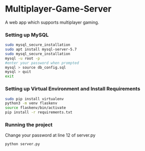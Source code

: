 # Multiplayer-Game-Server

A web app which supports multiplayer gaming.

### Setting up MySQL 
```bash
sudo mysql_secure_installation
sudo apt install mysql-server-5.7
sudo mysql_secure_installation
mysql -u root -p
#enter your password when prompted
mysql > source db_config.sql 
mysql > quit
exit
```

### Setting up Virtual Environment and Install Requirements
```bash
sudo pip install virtualenv
python3 -m venv flaskenv
source flaskenv/bin/activate
pip install -r requirements.txt
```

### Running the project

Change your password at line 12 of server.py

```bash
python server.py
```
